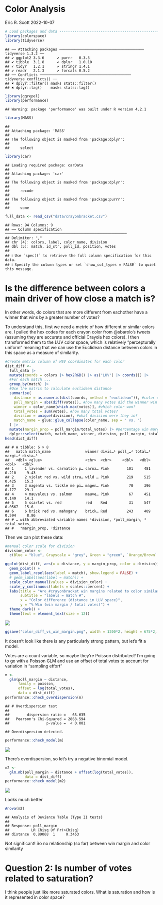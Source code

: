 Color Analysis
================
Eric R. Scott
2022-10-07

``` r
# Load packages and data --------------------------------------------------
library(colorspace)
library(tidyverse)
```

    ## ── Attaching packages ─────────────────────────────────────── tidyverse 1.3.2 ──
    ## ✔ ggplot2 3.3.6      ✔ purrr   0.3.5 
    ## ✔ tibble  3.1.8      ✔ dplyr   1.0.10
    ## ✔ tidyr   1.2.1      ✔ stringr 1.4.1 
    ## ✔ readr   2.1.3      ✔ forcats 0.5.2 
    ## ── Conflicts ────────────────────────────────────────── tidyverse_conflicts() ──
    ## ✖ dplyr::filter() masks stats::filter()
    ## ✖ dplyr::lag()    masks stats::lag()

``` r
library(ggrepel)
library(performance)
```

    ## Warning: package 'performance' was built under R version 4.2.1

``` r
library(MASS)
```

    ## 
    ## Attaching package: 'MASS'
    ## 
    ## The following object is masked from 'package:dplyr':
    ## 
    ##     select

``` r
library(car)
```

    ## Loading required package: carData
    ## 
    ## Attaching package: 'car'
    ## 
    ## The following object is masked from 'package:dplyr':
    ## 
    ##     recode
    ## 
    ## The following object is masked from 'package:purrr':
    ## 
    ##     some

``` r
full_data <- read_csv("data/crayonbracket.csv")
```

    ## Rows: 94 Columns: 9
    ## ── Column specification ────────────────────────────────────────────────────────
    ## Delimiter: ","
    ## chr (4): colors, label, color_name, division
    ## dbl (5): match, id_str, poll_id, position, votes
    ## 
    ## ℹ Use `spec()` to retrieve the full column specification for this data.
    ## ℹ Specify the column types or set `show_col_types = FALSE` to quiet this message.

# Is the difference between colors a main driver of how close a match is?

In other words, do colors that are more different from eachother have a
winner that wins by a greater number of votes?

To understand this, first we need a metric of how different or similar
colors are. I pulled the hex codes for each crayon color from @sbarolo’s
tweets (assuming they are accurate and official Crayola hex colors). I
then transformed them to the LUV color space, which is relatively
“percepturally uniform” meaning that we can use the Euclidean distance
between colors in this space as a measure of similarity.

``` r
#Create matrix column of HSV coordinates for each color
dist_diff <- 
  full_data |>
  mutate(coords = colors |> hex2RGB() |> as("LUV") |> coords()) |> 
  #For each match ...
  group_by(match) |> 
  #Use the matrix to calculate euclidean distance
  summarise(
    distance = as.numeric(dist(coords, method = "euclidean")), #color similarity
    poll_margin = abs(diff(votes)), #how many votes did the winner win by?
    winner = color_name[which.max(votes)], #which color won?
    total_votes = sum(votes), #how many total votes?
    division = unique(division), #what division were they in?
    match_name = glue::glue_collapse(color_name, sep = " vs. ")
  ) |> 
  mutate(margin_prop = poll_margin/total_votes) |> #percentage win margin
  dplyr::select(match, match_name, winner, division, poll_margin, total_votes, margin_prop, distance)
head(dist_diff)
```

    ## # A tibble: 6 × 8
    ##   match match_name                winner divis…¹ poll_…² total…³ margi…⁴ dista…⁵
    ##   <dbl> <glue>                    <chr>  <chr>     <dbl>   <dbl>   <dbl>   <dbl>
    ## 1     1 lavender vs. carnation p… carna… Pink        101     481  0.210     9.43
    ## 2     2 violet red vs. wild stra… wild … Pink        219     515  0.425    15.3 
    ## 3     3 magenta vs. tickle me pi… magen… Pink         70     396  0.177    29.1 
    ## 4     4 mauvelous vs. salmon      mauve… Pink         67     451  0.149    14.1 
    ## 5     5 scarlet vs. red           red    Red          31     547  0.0567   15.6 
    ## 6     6 brick red vs. mahogany    brick… Red         243     409  0.594     8.86
    ## # … with abbreviated variable names ¹​division, ²​poll_margin, ³​total_votes,
    ## #   ⁴​margin_prop, ⁵​distance

Then we can plot these data:

``` r
#manual color scale for division
division_color <- 
  c(Blue = "blue", Grayscale = "grey", Green = "green", `Orange/Brown` = "brown", Pink = "pink", Purple = "purple", Red = "red", Yellow = "goldenrod")

ggplot(dist_diff, aes(x = distance, y = margin_prop, color = division)) + 
  geom_point() +
  geom_label_repel(aes(label = match), show.legend = FALSE) +
  # geom_label(aes(label = match)) +
  scale_color_manual(values = division_color) +
  scale_y_continuous(labels = scales::percent) +
  labs(title = "Are #crayonbracket win margins related to color similarity?",
       subtitle = "labels = match #",
       x = "Color difference (distance in LUV space)",
       y = "% Win (win margin / total votes)") +
  theme_dark() +
  theme(text = element_text(size = 12))
```

![](analysis_files/figure-gfm/unnamed-chunk-3-1.png)<!-- -->

``` r
ggsave("color_diff_vs_win_margin.png", width = 1200*2, height = 675*2, unit = "px")
```

It doesn’t look like there is any particularly strong pattern, but let’s
fit a model.

Votes are a count variable, so maybe they’re Poisson distributed? I’m
going to go with a Poisson GLM and use an offset of total votes to
account for variation in “sampling effort”

``` r
m <- 
  glm(poll_margin ~ distance,
      family = poisson,
      offset = log(total_votes),
      data = dist_diff)
performance::check_overdispersion(m)
```

    ## # Overdispersion test
    ## 
    ##        dispersion ratio =   63.635
    ##   Pearson's Chi-Squared = 2863.594
    ##                 p-value =  < 0.001

    ## Overdispersion detected.

``` r
performance::check_model(m)
```

![](analysis_files/figure-gfm/unnamed-chunk-4-1.png)<!-- -->

There’s overdispersion, so let’s try a negative binomial model.

``` r
m2 <- 
  glm.nb(poll_margin ~ distance + offset(log(total_votes)),
         data = dist_diff)
performance::check_model(m2)
```

![](analysis_files/figure-gfm/unnamed-chunk-5-1.png)<!-- -->

Looks much better

``` r
Anova(m2)
```

    ## Analysis of Deviance Table (Type II tests)
    ## 
    ## Response: poll_margin
    ##          LR Chisq Df Pr(>Chisq)
    ## distance  0.89068  1     0.3453

Not significant! So no relationship (so far) between win margin and
color similarity

# Question 2: Is number of votes related to saturation?

I think people just like more saturated colors. What is saturation and
how is it represented in color space?
